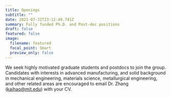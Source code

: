 ```yaml
---
title: Openings
subtitle: ""
date: 2021-07-31T23:12:49.741Z
summary: Fully funded Ph.D. and Post-doc positions
draft: false
featured: false
image:
  filename: featured
  focal_point: Smart
  preview_only: false
---
```

We seek highly motivated graduate students and postdocs to join the group. Candidates with interests in advanced manufacturing, and solid background in mechanical engineering, materials science, metallurgical engineering, and other related areas are encouraged to email Dr. Zhang (kaihao@mit.edu) with your CV.